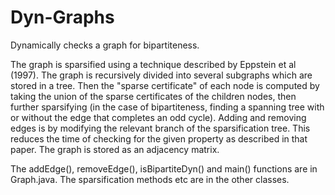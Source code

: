 # Dyn-Graphs

Dynamically checks a graph for bipartiteness.

The graph is sparsified using a technique described by Eppstein et al (1997). The graph is recursively divided into several subgraphs which are stored in a tree. Then the "sparse certificate" of each node is computed by taking the union of the sparse certificates of the children nodes, then further sparsifying (in the case of bipartiteness, finding a spanning tree with or without the edge that completes an odd cycle). Adding and removing edges is by modifying the relevant branch of the sparsification tree. This reduces the time of checking for the given property as described in that paper.
The graph is stored as an adjacency matrix.

The addEdge(), removeEdge(), isBipartiteDyn() and main() functions are in Graph.java. The sparsification methods etc are in the other classes.
